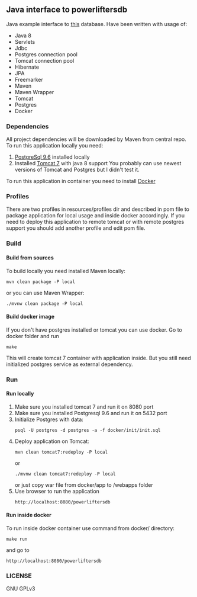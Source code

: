 ## Java interface to powerliftersdb

Java example interface to [this](https://github.com/GlaIZier/sql_powerliftersdb_databases_course_mail.ru) database.
Have been written with usage of:
* Java 8
* Servlets
* Jdbc
* Postgres connection pool
* Tomcat connection pool
* Hibernate 
* JPA
* Freemarker
* Maven 
* Maven Wrapper
* Tomcat
* Postgres
* Docker

### Dependencies
All project dependencies will be downloaded by Maven from central repo.
To run this application locally you need:
 1. [PostgreSql 9.6](https://www.postgresql.org/download/) installed locally
 2. Installed [Tomcat 7](http://tomcat.apache.org/download-70.cgi) with java 8 support
You probably can use newest versions of Tomcat and Postgres but I didn't test it.

To run this application in container you need to install [Docker](https://www.docker.com/)

### Profiles 
There are two profiles in resources/profiles dir and described in pom file to package application for local usage and inside docker accordingly.
If you need to deploy this application to remote tomcat or with remote postgres support you should add another profile and edit pom file.

### Build
#### Build from sources 
To build locally you need installed Maven locally:
```
mvn clean package -P local
```
or you can use Maven Wrapper:
```
./mvnw clean package -P local
```
 
#### Build docker image
If you don't have postgres installed or tomcat you can use docker. 
Go to docker folder and run
```
make
```
This will create tomcat 7 container with application inside. 
But you still need initialized postgres service as external dependency.

### Run
#### Run locally
1. Make sure you installed tomcat 7 and run it on 8080 port
2. Make sure you installed Postgresql 9.6 and run it on 5432 port
3. Initialize Postgres with data:
    ```
    psql -U postgres -d postgres -a -f docker/init/init.sql
    ```
4. Deploy application on Tomcat:
    ```
    mvn clean tomcat7:redeploy -P local
    ```
    or
    ```
    ./mvnw clean tomcat7:redeploy -P local
    ```
    or 
    just copy war file from docker/app to <tomcat-dir>/webapps folder 
5. Use browser to run the application
    ```
    http://localhost:8080/powerliftersdb
    ```

#### Run inside docker
To run inside docker container use command from docker/ directory:
```
make run
```
and go to 
```
http://localhost:8080/powerliftersdb
```

### LICENSE
GNU GPLv3
